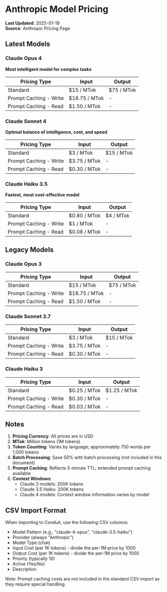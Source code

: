 # Anthropic Model Pricing

**Last Updated**: 2025-01-19  
**Source**: Anthropic Pricing Page

## Latest Models

### Claude Opus 4
**Most intelligent model for complex tasks**

| Pricing Type | Input | Output |
|-------------|-------|--------|
| Standard | $15 / MTok | $75 / MTok |
| Prompt Caching - Write | $18.75 / MTok | - |
| Prompt Caching - Read | $1.50 / MTok | - |

### Claude Sonnet 4
**Optimal balance of intelligence, cost, and speed**

| Pricing Type | Input | Output |
|-------------|-------|--------|
| Standard | $3 / MTok | $15 / MTok |
| Prompt Caching - Write | $3.75 / MTok | - |
| Prompt Caching - Read | $0.30 / MTok | - |

### Claude Haiku 3.5
**Fastest, most cost-effective model**

| Pricing Type | Input | Output |
|-------------|-------|--------|
| Standard | $0.80 / MTok | $4 / MTok |
| Prompt Caching - Write | $1 / MTok | - |
| Prompt Caching - Read | $0.08 / MTok | - |

## Legacy Models

### Claude Opus 3

| Pricing Type | Input | Output |
|-------------|-------|--------|
| Standard | $15 / MTok | $75 / MTok |
| Prompt Caching - Write | $18.75 / MTok | - |
| Prompt Caching - Read | $1.50 / MTok | - |

### Claude Sonnet 3.7

| Pricing Type | Input | Output |
|-------------|-------|--------|
| Standard | $3 / MTok | $15 / MTok |
| Prompt Caching - Write | $3.75 / MTok | - |
| Prompt Caching - Read | $0.30 / MTok | - |

### Claude Haiku 3

| Pricing Type | Input | Output |
|-------------|-------|--------|
| Standard | $0.25 / MTok | $1.25 / MTok |
| Prompt Caching - Write | $0.30 / MTok | - |
| Prompt Caching - Read | $0.03 / MTok | - |

## Notes

1. **Pricing Currency**: All prices are in USD
2. **MTok**: Million tokens (1M tokens)
3. **Token Counting**: Varies by language; approximately 750 words per 1,000 tokens
4. **Batch Processing**: Save 50% with batch processing (not included in this document)
5. **Prompt Caching**: Reflects 5-minute TTL; extended prompt caching available
6. **Context Windows**: 
   - Claude 3 models: 200K tokens
   - Claude 3.5 Haiku: 200K tokens
   - Claude 4 models: Context window information varies by model

## CSV Import Format

When importing to Conduit, use the following CSV columns:
- Model Pattern (e.g., "claude-4-opus", "claude-3.5-haiku")
- Provider (always "Anthropic")
- Model Type (chat)
- Input Cost (per 1K tokens) - divide the per-1M price by 1000
- Output Cost (per 1K tokens) - divide the per-1M price by 1000
- Priority (typically 10)
- Active (Yes/No)
- Description

Note: Prompt caching costs are not included in the standard CSV import as they require special handling.